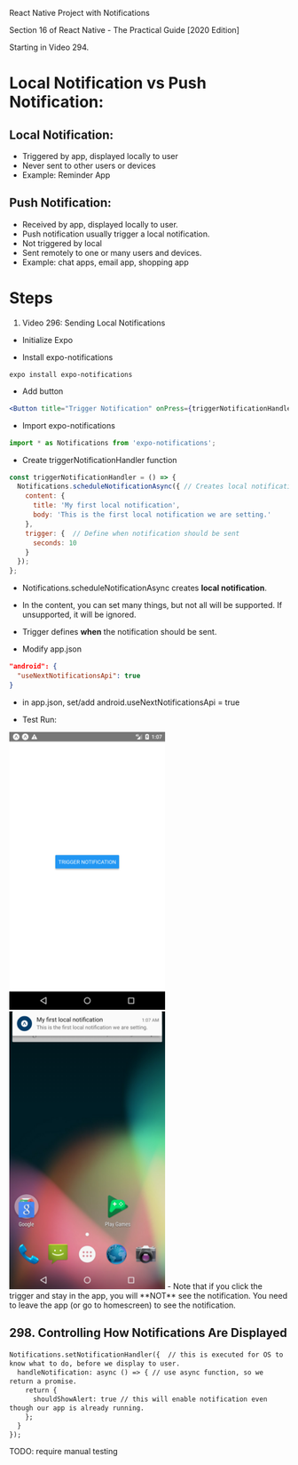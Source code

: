 React Native Project with Notifications

Section 16 of React Native - The Practical Guide [2020 Edition]

Starting in Video 294.

# Local Notification vs Push Notification:

## Local Notification:
 - Triggered by app, displayed locally to user
 - Never sent to other users or devices
 - Example: Reminder App

## Push Notification:
 - Received by app, displayed locally to user.
 - Push notification usually trigger a local notification.
 - Not triggered by local 
 - Sent remotely to one or many users and devices.
 - Example: chat apps, email app, shopping app

# Steps
1. Video 296: Sending Local Notifications
 - Initialize Expo

 - Install expo-notifications
```
expo install expo-notifications
```

 - Add button
```jsx
<Button title="Trigger Notification" onPress={triggerNotificationHandler}/>
```

 - Import expo-notifications
```jsx
import * as Notifications from 'expo-notifications';
```

 - Create triggerNotificationHandler function
```js
const triggerNotificationHandler = () => {
  Notifications.scheduleNotificationAsync({ // Creates local notification.
    content: {
      title: 'My first local notification',
      body: 'This is the first local notification we are setting.'
    },
    trigger: {  // Define when notification should be sent
      seconds: 10
    }
  });
};
```
   - Notifications.scheduleNotificationAsync creates **local notification**.
   - In the content, you can set many things, but not all will be supported. If unsupported, it will be ignored.
   - Trigger defines **when** the notification should be sent.

 - Modify app.json
```json
"android": {
  "useNextNotificationsApi": true
}
```
   - in app.json, set/add android.useNextNotificationsApi = true

 - Test Run:
<img src="./img/notification-init-screen.png" height="500px"/>
<img src="./img/first-notification.png" height="500px"/>
 - Note that if you click the trigger and stay in the app, you will **NOT** see the notification. You need to leave the app (or go to homescreen) to see the notification.





## 298. Controlling How Notifications Are Displayed

```
Notifications.setNotificationHandler({  // this is executed for OS to know what to do, before we display to user.
  handleNotification: async () => { // use async function, so we return a promise.
    return {
      shouldShowAlert: true // this will enable notification even though our app is already running.
    };
  }
});
```

TODO: require manual testing


